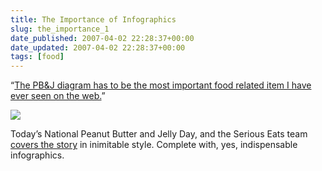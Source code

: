 ```yaml
---
title: The Importance of Infographics
slug: the_importance_1
date_published: 2007-04-02 22:28:37+00:00
date_updated: 2007-04-02 22:28:37+00:00
tags: [food]
---
```

“[The PB&J diagram has to be the most important food related item I have ever seen on the web.](http://www.seriouseats.com/2007/04/pbj-a-serious-eats-special-rep.html#16310)”

[![](/images/20070402pbjdiagram.jpg)](http://www.seriouseats.com/2007/04/pbj-a-serious-eats-special-rep.html)

Today’s National Peanut Butter and Jelly Day, and the Serious Eats team [covers the story](http://www.seriouseats.com/required_eating/2007/04/its-peanut-butter-jelly-time.html) in inimitable style. Complete with, yes, indispensable infographics.
